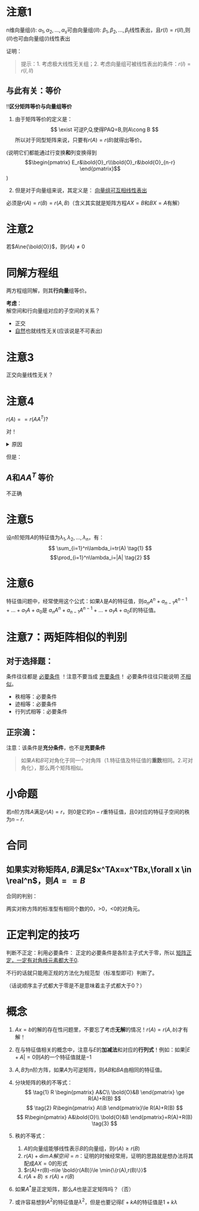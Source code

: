 # 注意1
n维向量组$(I)$: ${\alpha_1,\alpha_2,...,\alpha_s}$可由向量组$(II)$: ${\beta_1,\beta_2,...,\beta_t}$线性表出，且$r(I)=r(II)$,则$(II)$也可由向量组$(I)$线性表出

证明：
> 提示：1. 考虑极大线性无关组；2. 考虑向量组可被线性表出的条件：$r(I)=r(I,II)$

## 与此有关：等价
!!**区分矩阵等价与向量组等价**

1. 由于矩阵等价的定义是：
$$ \exist 可逆P,Q,使得PAQ=B,则A\cong B $$
所以对于同型矩阵来说，只要有$r(A)=r(B)$就得出等价。

(说明它们都能通过行变换**和**列变换得到
$$\begin{pmatrix}
  E_r&\bold{O}_r\\\bold{O}_r&\bold{O}_{n-r}
\end{pmatrix}$$
)

2. 但是对于向量组来说，其定义是：
<u>向量组可互相线性表出</u>

必须是$r(A)=r(B)=r(A,B)$（含义其实就是矩阵方程$AX=B$和$BX=A$有解）

# 注意2
若$A\ne{\bold{O}}$，则$r(A)\ne 0$

# 同解方程组
两方程组同解，则其**行向量**组等价。

**考虑**：   
解空间和行向量组对应的子空间的关系？
- 正交
- [自然](#注意3)也就线性无关(应该说是不可表出)

# 注意3
正交向量线性无关？

# 注意4

$r(A)==r(AA^{T})$?

对！

<details>
<summary>原因</summary>

考虑二者**同解**
</details>

但是：
## $A$和$AA^T$ 等价
不正确
# 注意5

设$n$阶矩阵$A$的特征值为$\lambda_1,\lambda_2,...,\lambda_n$，有：
$$ \sum_{i=1}^n\lambda_i=tr(A) \tag{1} $$
$$\prod_{i=1}^n\lambda_i=|A| \tag{2} $$

# 注意6
特征值问题中，经常使用这个公式：如果$\lambda$是$A$的特征值，则$a_nA^n+a_{n-1}A^{n-1}+...+a_1A+a_0$是
$a_nA^n+a_{n-1}A^{n-1}+...+a_1A+a_0E$的特征值。

# 注意7：两矩阵相似的判别

## 对于选择题：

条件往往都是 <u>必要条件</u> ！注意不要当成 <u>充要条件</u>！
必要条件往往只能说明 <u>不相似</u>。
  - 秩相等：必要条件
  - 迹相等：必要条件
  - 行列式相等：必要条件


## 正宗滴：
注意：该条件是**充分条件**，也不是**充要条件**

> 如果$A$和$B$可对角化于同一个对角阵（1.特征值及特征值的**重数**相同。2.可对角化），那么两个矩阵相似。

# 小命题
若$n$阶方阵$A$满足$r(A)=r$，则$0$是它的$n-r$重特征值，且$0$对应的特征子空间的秩为$n-r$.

# 合同
## 如果实对称矩阵$A,B$满足$x^TAx=x^TBx,\forall x \in \real^n$，则$A==B$

合同的判别：

两实对称方阵的标准型有相同个数的0，>0，<0的对角元。


# 正定判定的技巧

判断不正定：利用必要条件：
正定的必要条件是各阶主子式大于零，所以 <u>矩阵正定，一定有对角线元素都大于0</u>.

不行的话就只能用正规的方法化为规范型（标准型即可）判断了。

（话说顺序主子式都大于零是不是意味着主子式都大于0？）

# 概念
1. $Ax=b$的解的存在性问题里，不要忘了考虑**无解**的情况！$r(A)=r(A,b)$才有解！
2. 在与特征值相关的概念中，注意与$E$的**加减法**和对应的**行列式**！例如：如果$|E+A|=0$则$A$的一个特征值就是$-1$
3. $A,B$为n阶方阵，如果$A$为可逆矩阵，则$AB$和$BA$由相同的特征值。
4. 分块矩阵的秩的不等式：
   $$ 
   \tag{1}
   R
   \begin{pmatrix}
     A&C\\
     \bold{O}&B
   \end{pmatrix} \ge R(A)+R(B)
   $$
   $$
   \tag{2} 
   R\begin{pmatrix}
     A\\B
   \end{pmatrix}\le R(A)+R(B)
    $$
    $$ 
    R\begin{pmatrix}
      A&\bold{O}\\
      \bold{O}&B
    \end{pmatrix}=R(A)+R(B)
    \tag{3}
     $$

5. 秩的不等式：
   1. $A$的向量组能够线性表示$B$的向量组，则$r(A)\ge r(B)$
   2. $r(A)+\dim{A解空间}=n$：证明的时候经常用，证明的思路就是想办法将其配成$AX=0$的形式
   3. $r(A)+r(B)-n\le \bold{r(AB)}\le \min{\{r(A),r(B)\}}$
   4. $r(A+B)\le r(A)+r(B)$
6. 如果$A^*$是正定矩阵，那么$A$也是正定矩阵吗？（否）
7. 或许容易想到$A^2$的特征值是$\lambda^2$，但是也要记得$E+kA$的特征值是$1+k\lambda$